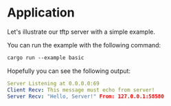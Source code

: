 # Application

Let's illustrate our tftp server with a simple example.

<div id="example"></div>

You can run the example with the following command:

```txt
cargo run --example basic
```

Hopefully you can see the following output:

```yaml
Server Listening at 0.0.0.0:69
Client Recv: This message must echo from server!
Server Recv: "Hello, Server!" From: 127.0.0.1:58580
```


<link rel="stylesheet" href="./assets/code.css">
<script type="module" src="./code/example.js"></script>